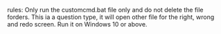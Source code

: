 rules:
Only run the customcmd.bat file only and do not delete the file forders.
This ia a question type, it will open other file for the right, wrong and redo screen.
Run it on Windows 10 or above.
